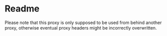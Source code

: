 # Readme

Please note that this proxy is only supposed to be used from behind another proxy, otherwise eventual proxy headers might be incorrectly overwritten.
